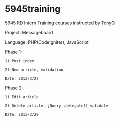5945training
============

5945 RD Intern Training courses instructed by TonyQ

Project: Messageboard

Language: PHP(CodeIgniter), JavaScript

Phase 1: 

	1) Post index

	2) New article, validation

	Date: 2013/3/27

Phase 2:

	1) Edit article

	2) Delete article, jQuery .delegate() validate

	Date: 2013/3/29